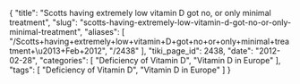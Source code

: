 {
    "title": "Scotts having extremely low vitamin D got no, or only minimal treatment",
    "slug": "scotts-having-extremely-low-vitamin-d-got-no-or-only-minimal-treatment",
    "aliases": [
        "/Scotts+having+extremely+low+vitamin+D+got+no+or+only+minimal+treatment+\u2013+Feb+2012",
        "/2438"
    ],
    "tiki_page_id": 2438,
    "date": "2012-02-28",
    "categories": [
        "Deficiency of Vitamin D",
        "Vitamin D in Europe"
    ],
    "tags": [
        "Deficiency of Vitamin D",
        "Vitamin D in Europe"
    ]
}